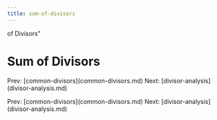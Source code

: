 ```yaml
---
title: sum-of-divisors
---
```


of Divisors\"

# Sum of Divisors

Prev: \[common-divisors](common-divisors.md) Next:
\[divisor-analysis](divisor-analysis.md)

Prev: \[common-divisors](common-divisors.md) Next:
\[divisor-analysis](divisor-analysis.md)
